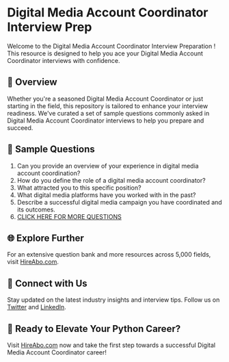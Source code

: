 # Digital Media Account Coordinator Interview Prep

Welcome to the Digital Media Account Coordinator Interview Preparation ! This resource is designed to help you ace your Digital Media Account Coordinator interviews with confidence.

## 🚀 Overview

Whether you're a seasoned Digital Media Account Coordinator or just starting in the field, this repository is tailored to enhance your interview readiness. We've curated a set of sample questions commonly asked in Digital Media Account Coordinator interviews to help you prepare and succeed.

## 📝 Sample Questions

1. Can you provide an overview of your experience in digital media account coordination?
2. How do you define the role of a digital media account coordinator?
3. What attracted you to this specific position?
4. What digital media platforms have you worked with in the past?
5. Describe a successful digital media campaign you have coordinated and its outcomes.
6. [CLICK HERE FOR MORE QUESTIONS](https://hireabo.com/job/8_4_41/Digital%20Media%20Account%20Coordinator)

## 🌐 Explore Further

For an extensive question bank and more resources across 5,000 fields, visit [HireAbo.com](https://www.hireabo.com).

## 📱 Connect with Us

Stay updated on the latest industry insights and interview tips. Follow us on [Twitter](https://twitter.com/hireabo) and [LinkedIn](https://www.linkedin.com/in/hire-abo-3609972a8/).

## 🚀 Ready to Elevate Your Python Career?

Visit [HireAbo.com](https://www.hireabo.com) now and take the first step towards a successful Digital Media Account Coordinator career!
